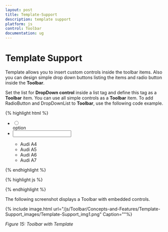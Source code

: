 ```yaml
---
layout: post
title: Template-Support
description: template support
platform: js
control: Toolbar
documentation: ug
---
```


# Template Support

Template allows you to insert custom controls inside the toolbar items. Also you can design simple drop down buttons listing the items and radio button inside the **Toolbar**.

Set the list for **DropDown control** inside a list tag and define this tag as a **Toolbar** item. You can use all simple controls as a **Toolbar** item. To add RadioButton and DropDownList to **Toolbar**, use the following code example.

{% highlight html %}


<div id="toolbarcontent">
    <ul>
        <li>
            <div>
                <input type="radio" name="small" id="Radio1" />
            </div>
            option
        </li>
        <li id="Dropdown" title="Dropdown Control">
            <input id="selectcar" type="text" />
            <div id="cars">
                <ul>
                    <li>Audi A4</li>
                    <li>Audi A5</li>
                    <li>Audi A6</li>
                    <li>Audi A7</li>
                </ul>
            </div>
        </li>
    </ul>
</div>

{% endhighlight %}

{% highlight js %}


<script type="text/javascript">
    $(function () {
        // declaration
        $("#Radio1").ejRadioButton({ checked: false });
        $('#selectcar').ejDropDownList({ height: "23px", width: "100px", targetID: "cars", selectedItemIndex: 0 });
        $("#toolbarcontent").ejToolbar({ width: "250px", height: "28px" });
    });
</script>

{% endhighlight %}


The following screenshot displays a Toolbar with embedded controls.

{% include image.html url="/js/Toolbar/Concepts-and-Features/Template-Support_images/Template-Support_img1.png" Caption=""%}

_Figure 15: Toolbar with Template_

